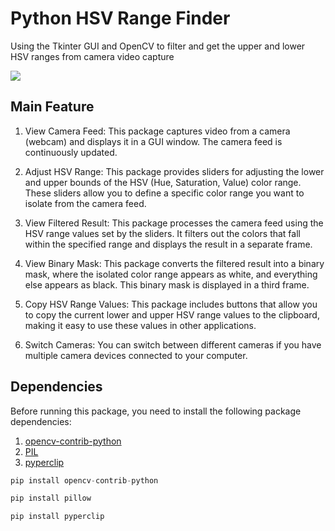 # Python HSV Range Finder
Using the Tkinter GUI and OpenCV to filter and get the upper and lower HSV ranges from camera video capture

![](https://github.com/PerfecXX/GUI-HSV-Range-Finder/blob/main/doc/doc_filter_red.png)

## Main Feature

1. View Camera Feed: This package captures video from a camera (webcam) and displays it in a GUI window. The camera feed is continuously updated.

2. Adjust HSV Range: This package provides sliders for adjusting the lower and upper bounds of the HSV (Hue, Saturation, Value) color range. These sliders allow you to define a specific color range you want to isolate from the camera feed.

3. View Filtered Result: This package processes the camera feed using the HSV range values set by the sliders. It filters out the colors that fall within the specified range and displays the result in a separate frame.

4. View Binary Mask: This package converts the filtered result into a binary mask, where the isolated color range appears as white, and everything else appears as black. This binary mask is displayed in a third frame.

5. Copy HSV Range Values: This package includes buttons that allow you to copy the current lower and upper HSV range values to the clipboard, making it easy to use these values in other applications.

6. Switch Cameras: You can switch between different cameras if you have multiple camera devices connected to your computer.

## Dependencies

Before running this package, you need to install the following package dependencies:

1. [opencv-contrib-python](https://pypi.org/project/opencv-contrib-python/)
2. [PIL](https://pypi.org/project/Pillow/)
3. [pyperclip](https://pypi.org/project/pyperclip/) 

```python
pip install opencv-contrib-python
```

```python
pip install pillow
```

```python
pip install pyperclip
```
